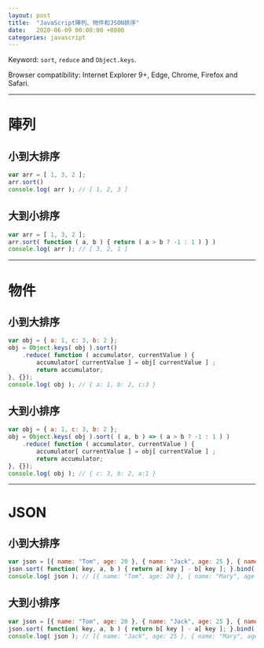```yaml
---
layout: post
title:  "JavaScript陣列、物件和JSON排序"
date:   2020-06-09 00:00:00 +0800
categories: javascript
---
```


Keyword: `sort`, `reduce` and `Object.keys`.

Browser compatibility: Internet Explorer 9+, Edge, Chrome, Firefox and Safari.

---

# 陣列

## 小到大排序

```javascript
var arr = [ 1, 3, 2 ];
arr.sort()
console.log( arr ); // [ 1, 2, 3 ]
```

## 大到小排序

```javascript
var arr = [ 1, 3, 2 ];
arr.sort( function ( a, b ) { return ( a > b ? -1 : 1 ) } )
console.log( arr ); // [ 3, 2, 1 ]
```

---

# 物件

## 小到大排序

```javascript
var obj = { a: 1, c: 3, b: 2 };
obj = Object.keys( obj ).sort()
    .reduce( function ( accumulator, currentValue ) { 
        accumulator[ currentValue ] = obj[ currentValue ] ;
        return accumulator;
}, {});
console.log( obj ); // { a: 1, b: 2, c:3 }
```

## 大到小排序

```javascript
var obj = { a: 1, c: 3, b: 2 };
obj = Object.keys( obj ).sort( ( a, b ) => ( a > b ? -1 : 1 ) )
    .reduce( function ( accumulator, currentValue ) { 
        accumulator[ currentValue ] = obj[ currentValue ] ;
        return accumulator;
}, {});
console.log( obj ); // { c: 3, b: 2, a:1 }
```

---

# JSON

## 小到大排序

```javascript
var json = [{ name: "Tom", age: 20 }, { name: "Jack", age: 25 }, { name: "Mary", age: 23 }];
json.sort( function( key, a, b ) { return a[ key ] - b[ key ]; }.bind( null, "age" ) );
console.log( json ); // [{ name: "Tom", age: 20 }, { name: "Mary", age: 23 }, { name: "Jack", age: 25 }];
```

## 大到小排序

```javascript
var json = [{ name: "Tom", age: 20 }, { name: "Jack", age: 25 }, { name: "Mary", age: 23 }];
json.sort( function( key, a, b ) { return b[ key ] - a[ key ]; }.bind( null, "age" ) );
console.log( json ); // [{ name: "Jack", age: 25 }, { name: "Mary", age: 23 }, { name: "Tom", age: 20 }];
```
		